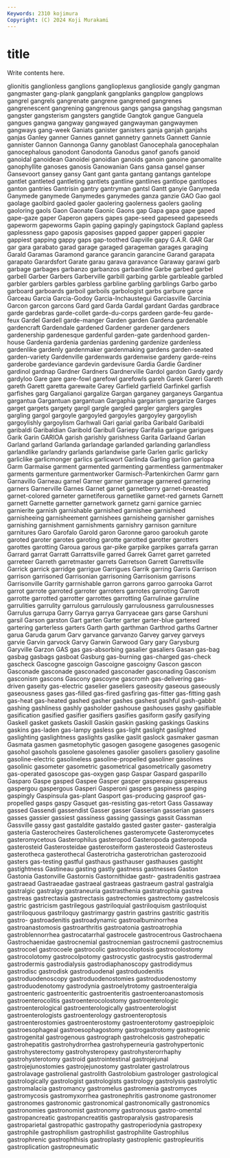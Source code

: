 ```yaml
---
Keywords: 2310 kojimura
Copyright: (C) 2024 Koji Murakami
---
```


# title

Write contents here.



glionitis ganglionless ganglions ganglioplexus ganglioside gangly
gangman gangmaster gang-plank gangplank gangplanks gangplow gangplows gangrel gangrels gangrenate
gangrene gangrened gangrenes gangrenescent gangrening gangrenous gangs gangsa gangshag gangsman
gangster gangsterism gangsters gangtide Gangtok gangue Ganguela gangues gangwa gangway
gangwayed gangwayman gangwaymen gangways gang-week Ganiats ganister ganisters ganja ganjah
ganjahs ganjas Ganley ganner Gannes gannet gannetry gannets Gannett Gannie
gannister Gannon Gannonga Ganny ganoblast Ganocephala ganocephalan ganocephalous ganodont Ganodonta
Ganodus ganof ganofs ganoid ganoidal ganoidean Ganoidei ganoidian ganoids ganoin
ganoine ganomalite ganophyllite ganoses ganosis Ganowanian Gans gansa gansel ganser
Gansevoort gansey gansy Gant gant ganta gantang gantangs gantelope gantlet
gantleted gantleting gantlets gantline gantlines gantlope gantlopes ganton gantries Gantrisin
gantry gantryman gantsl Gantt ganyie Ganymeda Ganymede ganymede Ganymedes ganymedes
ganza ganzie GAO Gao gaol gaolage gaolbird gaoled gaoler gaolering
gaolerness gaolers gaoling gaoloring gaols Gaon Gaonate Gaonic Gaons gap
Gapa gapa gape gaped gape-gaze gaper Gaperon gapers gapes gape-seed
gapeseed gapeseeds gapeworm gapeworms Gapin gaping gapingly gapingstock Gapland gapless
gaplessness gapo gaposis gaposises gapped gapper gapperi gappier gappiest gapping
gappy gaps gap-toothed Gapville gapy G.A.R. GAR Gar gar gara
garabato garad garage garaged garageman garages garaging Garald Garamas Garamond
garance garancin garancine Garand garapata garapato Garardsfort Garate garau garava
garavance Garaway garawi garb garbage garbages garbanzo garbanzos garbardine Garbe
garbed garbel garbell Garber Garbers Garberville garbill garbing garble garbleable
garbled garbler garblers garbles garbless garbline garbling garblings Garbo garbo
garboard garboards garboil garboils garbologist garbs garbure garce Garceau Garcia
Garcia-Godoy Garcia-Inchaustegui Garciasville Garcinia Garcon garcon garcons Gard gard Garda
Gardal gardant Gardas gardbrace garde gardebras garde-collet garde-du-corps gardeen garde-feu
garde-feux Gardel Gardell garde-manger Garden garden Gardena gardenable gardencraft Gardendale
gardened Gardener gardener gardeners gardenership gardenesque gardenful garden-gate gardenhood garden-house
Gardenia gardenia gardenias gardening gardenize gardenless gardenlike gardenly gardenmaker gardenmaking
gardens garden-seated garden-variety Gardenville gardenwards gardenwise gardeny garde-reins garderobe gardeviance
gardevin gardevisure Gardia Gardie Gardiner gardinol gardnap Gardner Gardners Gardnerville
Gardol gardon Gardy gardy gardyloo Gare gare gare-fowl garefowl garefowls
gareh Garek Gareri Gareth gareth Garett garetta garewaite Garey Garfield
garfield Garfinkel garfish garfishes garg Gargalianoi gargalize Gargan garganey garganeys
Gargantua gargantua Gargantuan gargantuan Gargaphia gargarism gargarize Garges garget gargets
gargety gargil gargle gargled gargler garglers gargles gargling gargol gargoyle
gargoyled gargoyles gargoyley gargoylish gargoylishly gargoylism Garhwali Gari garial gariba
Garibald Garibaldi garibaldi Garibaldian Garibold Garibull Gariepy Garifalia garigue garigues
Garik Garin GARIOA garish garishly garishness Garita Garlaand Garlan Garland
garland Garlanda garlandage garlanded garlanding garlandless garlandlike garlandry garlands garlandwise
garle Garlen garlic garlicky garliclike garlicmonger garlics garlicwort Garlinda Garling
garlion garlopa Garm Garmaise garment garmented garmenting garmentless garmentmaker garments
garmenture garmentworker Garmisch-Partenkirchen Garmr garn Garnavillo Garneau garnel Garner garner
garnerage garnered garnering garners Garnerville Garnes Garnet garnet garnetberry garnet-breasted
garnet-colored garneter garnetiferous garnetlike garnet-red garnets Garnett garnett Garnette garnetter
garnetwork garnetz garni garnice garniec garnierite garnish garnishable garnished garnishee
garnisheed garnisheeing garnisheement garnishees garnisheing garnisher garnishes garnishing garnishment garnishments
garnishry garnison garniture garnitures Garo Garofalo Garold garon Garonne garoo
garookuh garote garoted garoter garotes garoting garotte garotted garotter garotters
garottes garotting Garoua garous gar-pike garpike garpikes garrafa garran Garrard
garrat Garratt Garrattsville garred Garrek Garret garret garreted garreteer Garreth
garretmaster garrets Garretson Garrett Garrettsville Garrick garrick garridge garrigue Garrigues
Garrik garring Garris Garrison garrison garrisoned Garrisonian garrisoning Garrisonism garrisons
Garrisonville Garrity garrnishable garron garrons garroo garrooka Garrot garrot garrote
garroted garroter garroters garrotes garroting Garrott garrotte garrotted garrotter garrottes
garrotting Garrulinae garruline garrulities garrulity garrulous garrulously garrulousness garrulousnesses Garrulus
garrupa Garry Garrya garrya Garryaceae gars garse Garshuni garsil Garson
garston Gart garten Garter garter garter-blue gartered gartering garterless garters
Garth garth garthman Garthrod garths Gartner garua Garuda garum Garv
garvance garvanzo Garvey garvey garveys garvie Garvin garvock Garvy Garwin
Garwood Gary gary Garysburg Garyville Garzon GAS gas gas-absorbing gasalier
gasaliers Gasan gas-bag gasbag gasbags gasboat Gasburg gas-burning gas-charged gas-check
gascheck Gascogne gascoign Gascoigne gascoigny Gascon gascon Gasconade gasconade gasconaded
gasconader gasconading Gasconism gasconism gascons Gascony gascoyne gascromh gas-delivering gas-driven
gaseity gas-electric gaselier gaseliers gaseosity gaseous gaseously gaseousness gases gas-filled
gas-fired gasfiring gas-fitter gas-fitting gash gas-heat gas-heated gashed gasher gashes
gashest gashful gash-gabbit gashing gashliness gashly gasholder gashouse gashouses gashy
gasifiable gasification gasified gasifier gasifiers gasifies gasiform gasify gasifying Gaskell
gasket gaskets Gaskill Gaskin gaskin gasking gaskings Gaskins gaskins gas-laden
gas-lampy gasless gas-light gaslight gaslighted gaslighting gaslightness gaslights gaslike gaslit
gaslock gasmaker gasman Gasmata gasmen gasmetophytic gasogen gasogene gasogenes gasogenic
gasohol gasohols gasolene gasolenes gasolier gasoliers gasoliery gasoline gasoline-electric gasolineless
gasoline-propelled gasoliner gasolines gasolinic gasometer gasometric gasometrical gasometrically gasometry gas-operated
gasoscope gas-oxygen gasp Gaspar Gaspard gasparillo Gasparo Gaspe gasped Gaspee
Gasper gasper gaspereau gaspereaus gaspergou gaspergous Gasperi Gasperoni gaspers gaspiness
gasping gaspingly Gaspinsula gas-plant Gasport gas-producing gasproof gas-propelled gasps gaspy
Gasquet gas-resisting gas-retort Gass Gassaway gassed Gassendi gassendist Gasser gasser
Gasserian gasserian gassers gasses gassier gassiest gassiness gassing gassings gassit
Gassman Gassville gassy gast gastaldite gastaldo gasted gaster gaster- gasteralgia
gasteria Gasterocheires Gasterolichenes gasteromycete Gasteromycetes gasteromycetous Gasterophilus gasteropod Gasteropoda gasteropoda
gasterosteid Gasterosteidae gasterosteiform gasterosteoid Gasterosteus gasterotheca gasterothecal Gasterotricha gasterotrichan gasterozooid
gasters gas-testing gastful gasthaus gasthauser gasthauses gastight gastightness Gastineau gasting
gastly gastness gastnesses Gaston Gastonia Gastonville Gastornis Gastornithidae gastr- gastradenitis
gastraea gastraead Gastraeadae gastraeal gastraeas gastraeum gastral gastralgia gastralgic gastralgy
gastraneuria gastrasthenia gastratrophia gastrea gastreas gastrectasia gastrectasis gastrectomies gastrectomy gastrelcosis
gastric gastricism gastrilegous gastriloquial gastriloquism gastriloquist gastriloquous gastriloquy gastrimargy gastrin
gastrins gastritic gastritis gastro- gastroadenitis gastroadynamic gastroalbuminorrhea gastroanastomosis gastroarthritis gastroatonia
gastroatrophia gastroblennorrhea gastrocatarrhal gastrocele gastrocentrous Gastrochaena Gastrochaenidae gastrocnemial gastrocnemian gastrocnemii
gastrocnemius gastrocoel gastrocoele gastrocolic gastrocoloptosis gastrocolostomy gastrocolotomy gastrocolpotomy gastrocystic gastrocystis
gastrodermal gastrodermis gastrodialysis gastrodiaphanoscopy gastrodidymus gastrodisc gastrodisk gastroduodenal gastroduodenitis gastroduodenoscopy
gastroduodenostomies gastroduodenostomy gastroduodenotomy gastrodynia gastroelytrotomy gastroenteralgia gastroenteric gastroenteritic gastroenteritis gastroenteroanastomosis
gastroenterocolitis gastroenterocolostomy gastroenterologic gastroenterological gastroenterologically gastroenterologist gastroenterologists gastroenterology gastroenteroptosis gastroenterostomies
gastroenterostomy gastroenterotomy gastroepiploic gastroesophageal gastroesophagostomy gastrogastrotomy gastrogenic gastrogenital gastrogenous gastrograph
gastrohelcosis gastrohepatic gastrohepatitis gastrohydrorrhea gastrohyperneuria gastrohypertonic gastrohysterectomy gastrohysteropexy gastrohysterorrhaphy gastrohysterotomy
gastroid gastrointestinal gastrojejunal gastrojejunostomies gastrojejunostomy gastrolater gastrolatrous gastrolavage gastrolienal gastrolith
Gastrolobium gastrologer gastrological gastrologically gastrologist gastrologists gastrology gastrolysis gastrolytic gastromalacia
gastromancy gastromelus gastromenia gastromyces gastromycosis gastromyxorrhea gastronephritis gastronome gastronomer gastronomes
gastronomic gastronomical gastronomically gastronomics gastronomies gastronomist gastronomy gastronosus gastro-omental gastropancreatic
gastropancreatitis gastroparalysis gastroparesis gastroparietal gastropathic gastropathy gastroperiodynia gastropexy gastrophile gastrophilism
gastrophilist gastrophilite Gastrophilus gastrophrenic gastrophthisis gastroplasty gastroplenic gastropleuritis gastroplication gastropneumatic
